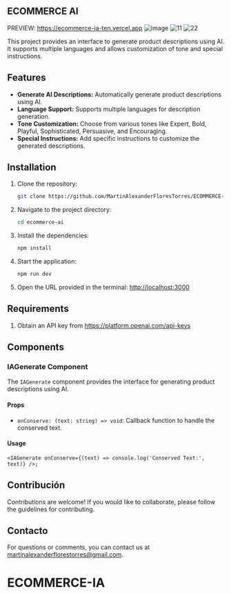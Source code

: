 ## ECOMMERCE AI
PREVIEW: https://ecommerce-ia-ten.vercel.app
![image](https://github.com/user-attachments/assets/21464dcd-09ad-4329-9cbb-5597ce00ee1c)
![11](https://github.com/user-attachments/assets/6134dc7e-82e1-4594-9061-69f0cbac836a)
![22](https://github.com/user-attachments/assets/915c0cbc-8852-436a-9104-bcc8610ee26c)


This project provides an interface to generate product descriptions using AI. It supports multiple languages and allows customization of tone and special instructions.

## Features

- **Generate AI Descriptions:** Automatically generate product descriptions using AI.
- **Language Support:** Supports multiple languages for description generation.
- **Tone Customization:** Choose from various tones like Expert, Bold, Playful, Sophisticated, Persuasive, and Encouraging.
- **Special Instructions:** Add specific instructions to customize the generated descriptions.

## Installation

1. Clone the repository:
    ```bash
    git clone https://github.com/MartinAlexanderFloresTorres/ECOMMERCE-IA
    ```
2. Navigate to the project directory:
    ```bash
    cd ecommerce-ai
    ```
3. Install the dependencies:
    ```bash
    npm install
    ```
4. Start the application:
    ```bash
    npm run dev
    ```
5. Open the URL provided in the terminal:
    [http://localhost:3000](http://localhost:3000)

## Requirements

1. Obtain an API key from https://platform.openai.com/api-keys

## Components

### IAGenerate Component

The `IAGenerate` component provides the interface for generating product descriptions using AI.

#### Props

- `onConserve: (text: string) => void`: Callback function to handle the conserved text.

#### Usage

```tsx
<IAGenerate onConserve={(text) => console.log('Conserved Text:', text)} />;
```

## Contribución

Contributions are welcome! If you would like to collaborate, please follow the guidelines for contributing.


## Contacto

For questions or comments, you can contact us at [martinalexanderflorestorres@gmail.com](mailto:martinalexanderflorestorres@gmail.com).
# ECOMMERCE-IA
